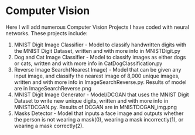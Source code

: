 # Computer Vision
Here I will add numerous Computer Vision Projects I have coded with neural networks. These projects include:

1. MNIST Digit Image Classifier - Model to classify handwritten digits with the MNIST Digit Dataset, written and with more info in MNISTDigit.py
2. Dog and Cat Image Classifier - Model to classify images as either dogs or cats, written and with more info in CatDogClassification.py
3. Reverse Image Search(Nearest Image) - Model that can be given any input image, and classify the nearest image of 8,000 unique images, written and with more info in ImageSearchReverse.py. Results of model are in ImageSearchReverse.png 
4. MNIST Digit Image Generator - Model/DCGAN that uses the MNIST Digit Dataset to write new unique digits, written and with more info in MNISTDCGAN.py. Results of DCGAN are in MNISTDCGAN_img.png
5. Masks Detector - Model that inputs a face image and outputs whether the person is not wearing a mask(0), wearing a mask incorrectly(1), or wearing a mask correctly(2).
